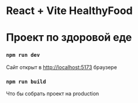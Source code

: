 # React + Vite HealthyFood

# Проект по здоровой еде
  
### `npm run dev`

Сайт открыт
в [http://localhost:5173](http://localhost:5173) браузере

### `npm run build`

Что бы собрать проект на production

